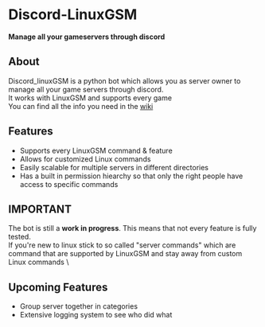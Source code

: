 # Discord-LinuxGSM
__Manage all your gameservers through discord__

## About
Discord_linuxGSM is a python bot which allows you as server owner to manage all your game servers through discord. \
It works with LinuxGSM and supports every game \
You can find all the info you need in the [wiki](https://github.com/Topvennie/Discord-LinuxGSM/wiki)

## Features
- Supports every LinuxGSM command & feature
- Allows for customized Linux commands
- Easily scalable for multiple servers in different directories
- Has a built in permission hiearchy so that only the right people have access to specific commands


## IMPORTANT
The bot is still a **work in progress**. This means that not every feature is fully tested. \
If you're new to linux stick to so called "server commands" which are command that are supported by LinuxGSM and stay away from custom Linux commands \

## Upcoming Features
- Group server together in categories
- Extensive logging system to see who did what